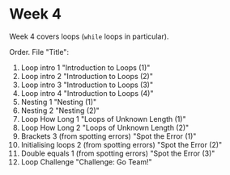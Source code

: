 # Week 4

Week 4 covers loops (`while` loops in particular).

Order. File "Title":

1. Loop intro 1 "Introduction to Loops (1)"
2. Loop intro 2 "Introduction to Loops (2)"
3. Loop intro 3 "Introduction to Loops (3)"
4. Loop intro 4 "Introduction to Loops (4)"
5. Nesting 1 "Nesting (1)"
6. Nesting 2 "Nesting (2)"
7. Loop How Long 1 "Loops of Unknown Length (1)"
8. Loop How Long 2 "Loops of Unknown Length (2)"
9. Brackets 3 (from spotting errors) "Spot the Error (1)" 
10. Initialising loops 2 (from spotting errors) "Spot the Error (2)" 
11. Double equals 1 (from spotting errors) "Spot the Error (3)" 
12. Loop Challenge "Challenge: Go Team!"

